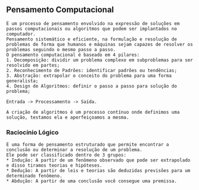 ## Pensamento Computacional
    É um processo de pensamento envolvido na expressão de soluções em passos computacionais ou algoritmos que podem ser implantados no computador.
    Pensamento sistemático e eficiente, na formulação e resolução de problemas de forma que humanos e máquinas sejam capazes de resolver os problemas seguindo o mesmo passo a passo.
    O pensamento computacional é baseado em 4 pilares:
    1. Decomposição: dividir um problema complexo em subproblemas para ser resolvido em partes;
    2. Reconhecimento de Padrões: identificar padrões ou tendências;
    3. Abstração: extrapolar o conceito do problema para uma forma generalista;
    4. Design de Algoritmos: definir o passo a passo para solução do problema;
    
    Entrada -> Processamento -> Saída.

    A criação de algoritmos é um processo contínuo onde definimos uma solução, testamos ela e aperfeiçoamos a mesma.

### Raciocínio Lógico
    É uma forma de pensamento estruturado que permite encontrar a conclusão ou determinar a resolução de um problema.
    Ele pode ser classificado dentro de 3 grupos:
    * Indução: A partir de um fenômeno observado que pode ser extrapolado e disso tiramos teorias e hipóteses.
    * Dedução: A partir de leis e teorias são deduzidas previsões para um determinado fenômeno.
    * Abdução: A partir de uma conclusão você consegue uma premissa.